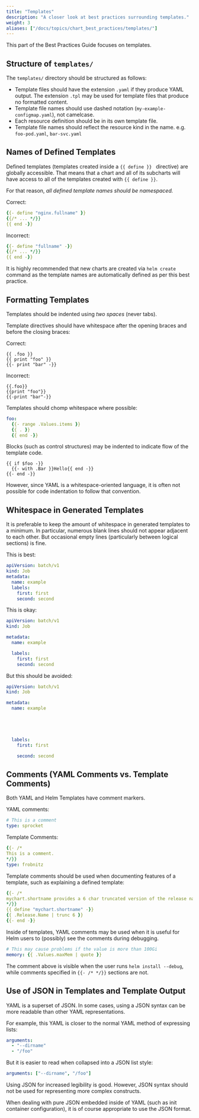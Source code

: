 ```yaml
---
title: "Templates"
description: "A closer look at best practices surrounding templates."
weight: 3
aliases: ["/docs/topics/chart_best_practices/templates/"]
---
```


This part of the Best Practices Guide focuses on templates.

## Structure of `templates/`

The `templates/` directory should be structured as follows:

- Template files should have the extension `.yaml` if they produce YAML output.
  The extension `.tpl` may be used for template files that produce no formatted
  content.
- Template file names should use dashed notation (`my-example-configmap.yaml`),
  not camelcase.
- Each resource definition should be in its own template file.
- Template file names should reflect the resource kind in the name. e.g.
  `foo-pod.yaml`, `bar-svc.yaml`

## Names of Defined Templates

Defined templates (templates created inside a `{{ define }} ` directive) are
globally accessible. That means that a chart and all of its subcharts will have
access to all of the templates created with `{{ define }}`.

For that reason, _all defined template names should be namespaced._

Correct:

```yaml
{{- define "nginx.fullname" }}
{{/* ... */}}
{{ end -}}
```

Incorrect:

```yaml
{{- define "fullname" -}}
{{/* ... */}}
{{ end -}}
```
It is highly recommended that new charts are created via `helm create` command
as the template names are automatically defined as per this best practice.

## Formatting Templates

Templates should be indented using _two spaces_ (never tabs).

Template directives should have whitespace after the opening  braces and before
the closing braces:

Correct:
```
{{ .foo }}
{{ print "foo" }}
{{- print "bar" -}}
```

Incorrect:
```
{{.foo}}
{{print "foo"}}
{{-print "bar"-}}
```

Templates should chomp whitespace where possible:

```yaml
foo:
  {{- range .Values.items }}
  {{ . }}
  {{ end -}}
```

Blocks (such as control structures) may be indented to indicate flow of the
template code.

```
{{ if $foo -}}
  {{- with .Bar }}Hello{{ end -}}
{{- end -}}
```

However, since YAML is a whitespace-oriented language, it is often not possible
for code indentation to follow that convention.

## Whitespace in Generated Templates

It is preferable to keep the amount of whitespace in generated templates to a
minimum. In particular, numerous blank lines should not appear adjacent to each
other. But occasional empty lines (particularly between logical sections) is
fine.

This is best:

```yaml
apiVersion: batch/v1
kind: Job
metadata:
  name: example
  labels:
    first: first
    second: second
```

This is okay:

```yaml
apiVersion: batch/v1
kind: Job

metadata:
  name: example

  labels:
    first: first
    second: second

```

But this should be avoided:

```yaml
apiVersion: batch/v1
kind: Job

metadata:
  name: example





  labels:
    first: first

    second: second

```

## Comments (YAML Comments vs. Template Comments)

Both YAML and Helm Templates have comment markers.

YAML comments:
```yaml
# This is a comment
type: sprocket
```

Template Comments:
```yaml
{{- /*
This is a comment.
*/}}
type: frobnitz
```

Template comments should be used when documenting features of a template, such
as explaining a defined template:

```yaml
{{- /*
mychart.shortname provides a 6 char truncated version of the release name.
*/}}
{{ define "mychart.shortname" -}}
{{ .Release.Name | trunc 6 }}
{{- end -}}

```

Inside of templates, YAML comments may be used when it is useful for Helm users
to (possibly) see the comments during debugging.

```yaml
# This may cause problems if the value is more than 100Gi
memory: {{ .Values.maxMem | quote }}
```

The comment above is visible when the user runs `helm install --debug`, while
comments specified in `{{- /* */}}` sections are not.

## Use of JSON in Templates and Template Output

YAML is a superset of JSON. In some cases, using a JSON syntax can be more
readable than other YAML representations.

For example, this YAML is closer to the normal YAML method of expressing lists:

```yaml
arguments:
  - "--dirname"
  - "/foo"
```

But it is easier to read when collapsed into a JSON list style:

```yaml
arguments: ["--dirname", "/foo"]
```

Using JSON for increased legibility is good. However, JSON syntax should not be
used for representing more complex constructs.

When dealing with pure JSON embedded inside of YAML (such as init container
configuration), it is of course appropriate to use the JSON format.
